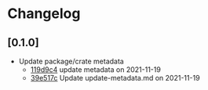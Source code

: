 # Changelog

## \[0.1.0]

- Update package/crate metadata
  - [119d9c4](https://www.github.com/JonasKruckenberg/tauri-plugin-positioner/commit/119d9c47639e1df16f5520a08f039bdb6f39532b) update metadata on 2021-11-19
  - [39e517c](https://www.github.com/JonasKruckenberg/tauri-plugin-positioner/commit/39e517c145a4a901839ae9b46e296370ce6ababf) Update update-metadata.md on 2021-11-19
